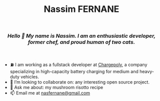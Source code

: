 <h1 align="center">Nassim FERNANE</h1>

&nbsp; _<h3 align="center">Hello 👋 My name is Nassim. I am an enthusiastic developer, former chef,
and proud human of two cats.</h3>_ &nbsp;

-   ⛽ I am working as a fullstack developer at
    <a href="https://www.chargepoly.com/fr/">Chargepoly</a>, a company specializing in high-capacity
    battery charging for medium and heavy-duty vehicles.
-   👯 I’m looking to collaborate on: any interesting open source project.
-   💬 Ask me about: my mushroom risotto recipe
-   📫 Email me at nasfernane@gmail.com
